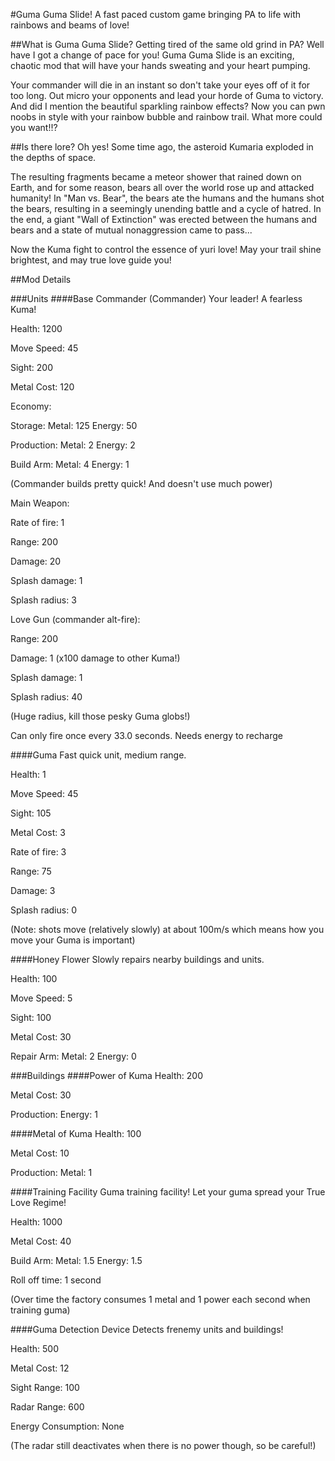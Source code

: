 #Guma Guma Slide!
A fast paced custom game bringing PA to life with rainbows and beams of love!

##What is Guma Guma Slide?
Getting tired of the same old grind in PA? Well have I got a change of pace for you! Guma Guma Slide is an exciting, chaotic mod that will have your hands sweating and your heart pumping.

Your commander will die in an instant so don't take your eyes off of it for too long. Out micro your opponents and lead your horde of Guma to victory. And did I mention the beautiful sparkling rainbow effects? Now you can pwn noobs in style with your rainbow bubble and rainbow trail. What more could you want!!?

##Is there lore? Oh yes!
Some time ago, the asteroid Kumaria exploded in the depths of space.

The resulting fragments became a meteor shower that rained down on Earth, and for some reason, bears all over the world rose up and attacked humanity! In "Man vs. Bear", the bears ate the humans and the humans shot the bears, resulting in a seemingly unending battle and a cycle of hatred. In the end, a giant "Wall of Extinction" was erected between the humans and bears and a state of mutual nonaggression came to pass...

Now the Kuma fight to control the essence of yuri love! May your trail shine brightest, and may true love guide you!

##Mod Details

###Units
####Base Commander (Commander)
Your leader! A fearless Kuma!



Health: 1200

Move Speed: 45

Sight: 200

Metal Cost: 120



Economy:

  Storage: Metal: 125 Energy: 50

  Production: Metal: 2 Energy: 2

  Build Arm: Metal: 4 Energy: 1

  (Commander builds pretty quick! And doesn't use much power)



Main Weapon:

  Rate of fire: 1

  Range: 200

  Damage: 20

  Splash damage: 1

  Splash radius: 3



Love Gun (commander alt-fire):

  Range: 200

  Damage: 1 (x100 damage to other Kuma!)

  Splash damage: 1

  Splash radius: 40

  (Huge radius, kill those pesky Guma globs!)

  Can only fire once every 33.0 seconds. Needs energy to recharge



####Guma
Fast quick unit, medium range.



Health: 1

Move Speed: 45

Sight: 105

Metal Cost: 3



Rate of fire: 3

Range: 75

Damage: 3

Splash radius: 0

(Note: shots move (relatively slowly) at about 100m/s which means how you move your Guma is important)



####Honey Flower
Slowly repairs nearby buildings and units.



Health: 100

Move Speed: 5

Sight: 100

Metal Cost: 30



Repair Arm: Metal: 2 Energy: 0



###Buildings
####Power of Kuma
Health: 200

Metal Cost: 30

Production: Energy: 1



####Metal of Kuma
Health: 100

Metal Cost: 10

Production: Metal: 1



####Training Facility
Guma training facility! Let your guma spread your True Love Regime!



Health: 1000

Metal Cost: 40



Build Arm: Metal: 1.5 Energy: 1.5

Roll off time: 1 second

(Over time the factory consumes 1 metal and 1 power each second when training guma)



####Guma Detection Device
Detects frenemy units and buildings!



Health: 500

Metal Cost: 12

Sight Range: 100

Radar Range: 600

Energy Consumption: None

(The radar still deactivates when there is no power though, so be careful!)

